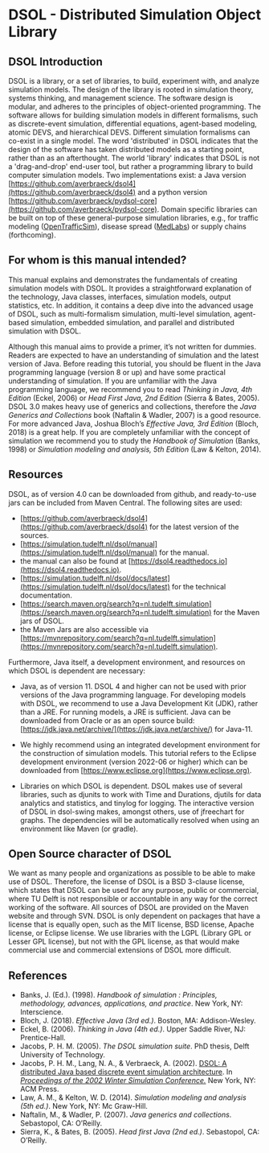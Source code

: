 # DSOL - Distributed Simulation Object Library

## DSOL Introduction

DSOL is a library, or a set of libraries, to build, experiment with, and analyze simulation models.
The design of the library is rooted in simulation theory, systems thinking, and management science. 
The software design is modular, and adheres to the principles of object-oriented programming. 
The software allows for building simulation models in different formalisms, such as discrete-event
simulation, differential equations, agent-based modeling, atomic DEVS, and hierarchical DEVS. 
Different simulation formalisms can co-exist in a single model. The word 'distributed' in DSOL 
indicates that the design of the software has taken distributed models as a starting point, rather 
than as an afterthought. The world 'library' indicates that DSOL is not a 'drag-and-drop' end-user
tool, but rather a programming library to build computer simulation models. Two implementations
exist: a Java version [https://github.com/averbraeck/dsol4](https://github.com/averbraeck/dsol4) and
a python version [https://github.com/averbraeck/pydsol-core](https://github.com/averbraeck/pydsol-core).
Domain specific libraries can be built on top of these general-purpose simulation libraries, e.g., 
for traffic modeling ([OpenTrafficSim](https://github.com/averbraeck/opentrafficsim2)), 
disease spread ([MedLabs](https://github.com/averbraeck/medlabs)) or supply chains (forthcoming). 


## For whom is this manual intended?

This manual explains and demonstrates the fundamentals of creating simulation models with DSOL. It provides a straightforward explanation of
the technology, Java classes, interfaces, simulation models, output statistics, etc. In addition, it contains a deep dive into the advanced usage of DSOL, such as multi-formalism simulation, multi-level simulation, agent-based simulation, embedded simulation, and parallel and distributed simulation with DSOL. 

Although this manual aims to provide a primer, it’s not written for dummies. Readers are expected to have an understanding of simulation and the latest version of Java. Before reading this tutorial, you should be fluent in the Java programming language (version 8 or up) and have some practical understanding of simulation. If you are unfamiliar with the Java programming language, we recommend you to read _Thinking in Java, 4th Edition_ (Eckel, 2006) or _Head First Java, 2nd Edition_ (Sierra & Bates, 2005). DSOL 3.0 makes heavy use of generics and collections, therefore the _Java Generics and Collections_ book (Naftalin & Wadler, 2007) is a good resource. For more advanced Java, Joshua Bloch’s _Effective Java, 3rd Edition_ (Bloch, 2018) is a great help. If you are completely unfamiliar with the concept of simulation we recommend you to study the _Handbook of Simulation_ (Banks, 1998) or _Simulation modeling and analysis, 5th Edition_ (Law & Kelton, 2014).


## Resources

DSOL, as of version 4.0 can be downloaded from github, and ready-to-use jars can be included from Maven Central. The following sites are used:

* [https://github.com/averbraeck/dsol4](https://github.com/averbraeck/dsol4) for the latest version of the sources.
* [https://simulation.tudelft.nl/dsol/manual](https://simulation.tudelft.nl/dsol/manual) for the manual.
* the manual can also be found at [https://dsol4.readthedocs.io](https://dsol4.readthedocs.io).
* [https://simulation.tudelft.nl/dsol/docs/latest](https://simulation.tudelft.nl/dsol/docs/latest) for the technical documentation.
* [https://search.maven.org/search?q=nl.tudelft.simulation](https://search.maven.org/search?q=nl.tudelft.simulation) for the Maven jars of DSOL.
* the Maven Jars are also accessible via [https://mvnrepository.com/search?q=nl.tudelft.simulation](https://mvnrepository.com/search?q=nl.tudelft.simulation).

Furthermore, Java itself, a development environment, and resources on which DSOL is dependent are necessary:

* Java, as of version 11. DSOL 4 and higher can not be used with prior versions of the Java programming language. For developing models with DSOL, we recommend to use a Java Development Kit (JDK), rather than a JRE. For running models, a JRE is sufficient. Java can be downloaded from Oracle or as an open source build: [https://jdk.java.net/archive/](https://jdk.java.net/archive/) for Java-11.

* We highly recommend using an integrated development environment for the construction of simulation models. This tutorial refers to the Eclipse development environment (version 2022-06 or higher) which can be downloaded from [https://www.eclipse.org](https://www.eclipse.org).

* Libraries on which DSOL is dependent. DSOL makes use of several libraries, such as djunits to work with Time and Durations, djutils for data analytics and statistics, and tinylog for logging. The interactive version of DSOL in dsol-swing makes, amongst others, use of jfreechart for graphs. The dependencies will be automatically resolved when using an environment like Maven (or gradle).


## Open Source character of DSOL

We want as many people and organizations as possible to be able to make use of DSOL. Therefore, the license of DSOL is a BSD 3-clause license, which states that DSOL can be used for any purpose, public or commercial, where TU Delft is not responsible or accountable in any way for the correct working of the software. All sources of DSOL are provided on the Maven website and through SVN. DSOL is only dependent on packages that have a license that is equally open, such as the MIT license, BSD license, Apache license, or Eclipse license. We use libraries with the LGPL (Library GPL or Lesser GPL license), but not with the GPL license, as that would make commercial use and commercial extensions of DSOL more difficult.


## References

* Banks, J. (Ed.). (1998). _Handbook of simulation : Principles, methodology, advances, applications, and practice_. New York, NY: Interscience.
* Bloch, J. (2018). _Effective Java (3rd ed.)_. Boston, MA: Addison-Wesley.
* Eckel, B. (2006). _Thinking in Java (4th ed.)_. Upper Saddle River, NJ: Prentice-Hall.
* Jacobs, P. H. M. (2005). _The DSOL simulation suite_. PhD thesis, Delft University of Technology.
* Jacobs, P. H. M., Lang, N. A., & Verbraeck, A. (2002). [DSOL: A distributed Java based discrete event simulation architecture](https://www.informs-sim.org/wsc02papers/102.pdf). In [_Proceedings of the 2002 Winter Simulation Conference._](https://www.informs-sim.org/wsc02papers/prog02.htm) New York, NY: ACM Press.
* Law, A. M., & Kelton, W. D. (2014). _Simulation modeling and analysis (5th ed.)_. New York, NY: Mc Graw-Hill.
* Naftalin, M., & Wadler, P. (2007). _Java generics and collections_. Sebastopol, CA: O’Reilly.
* Sierra, K., & Bates, B. (2005). _Head first Java (2nd ed.)_. Sebastopol, CA: O’Reilly.
